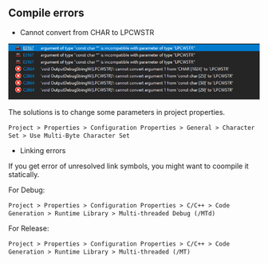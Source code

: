 ## Compile errors

* Cannot convert from CHAR to LPCWSTR

![Char to LPCWSTR](images/char_to_lpcwstr.png)

The solutions is to change some parameters in project properties.

```
Project > Properties > Configuration Properties > General > Character Set > Use Multi-Byte Character Set
```

* Linking errors

If you get error of unresolved link symbols, you might want to coompile it statically.

For Debug:
```
Project > Properties > Configuration Properties > C/C++ > Code Generation > Runtime Library > Multi-threaded Debug (/MTd)
```

For Release:
```
Project > Properties > Configuration Properties > C/C++ > Code Generation > Runtime Library > Multi-threaded (/MT)
```
